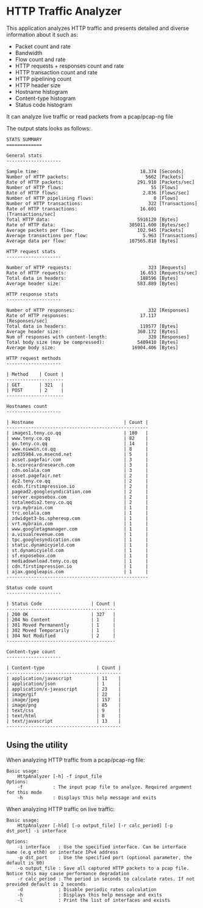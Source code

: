 HTTP Traffic Analyzer
=====================

This application analyzes HTTP traffic and presents detailed and diverse information about it such as:
- Packet count and rate
- Bandwidth
- Flow count and rate
- HTTP requests + responses count and rate
- HTTP transaction count and rate
- HTTP pipelining count
- HTTP header size
- Hostname histogram
- Content-type histogram
- Status code histogram

It can analyze live traffic or read packets from a pcap/pcap-ng file

The output stats looks as follows:

	STATS SUMMARY
	=============

	General stats
	--------------------

	Sample time:                                     18.374 [Seconds]
	Number of HTTP packets:                            5662 [Packets]
	Rate of HTTP packets:                           291.910 [Packets/sec]
	Number of HTTP flows:                                55 [Flows]
	Rate of HTTP flows:                               2.836 [Flows/sec]
	Number of HTTP pipelining flows:                      0 [Flows]
	Number of HTTP transactions:                        322 [Transactions]
	Rate of HTTP transactions:                       16.601 [Transactions/sec]
	Total HTTP data:                                5916120 [Bytes]
	Rate of HTTP data:                           305011.600 [Bytes/sec]
	Average packets per flow:                       102.945 [Packets]
	Average transactions per flow:                    5.963 [Transactions]
	Average data per flow:                       107565.818 [Bytes]

	HTTP request stats
	--------------------

	Number of HTTP requests:                            323 [Requests]
	Rate of HTTP requests:                           16.653 [Requests/sec]
	Total data in headers:                           188596 [Bytes]
	Average header size:                            583.889 [Bytes]

	HTTP response stats
	--------------------

	Number of HTTP responses:                           332 [Responses]
	Rate of HTTP responses:                          17.117 [Responses/sec]
	Total data in headers:                           119577 [Bytes]
	Average header size:                            360.172 [Bytes]
	Num of responses with content-length:               320 [Responses]
	Total body size (may be compressed):            5409410 [Bytes]
	Average body size:                            16904.406 [Bytes]

	HTTP request methods
	--------------------

	| Method    | Count |
	---------------------
	| GET       | 321   |
	| POST      | 2     |
	---------------------

	Hostnames count
	--------------------

	| Hostname                                 | Count |
	----------------------------------------------------
	| images1.teny.co.qq                       | 180   |
	| www.teny.co.qq                           | 82    |
	| go.teny.co.qq                            | 14    |
	| www.niwwin.co.qq                         | 8     |
	| az835984.vo.msecnd.net                   | 5     |
	| asset.pagefair.com                       | 3     |
	| b.scorecardresearch.com                  | 3     |
	| cdn.oolala.com                           | 3     |
	| asset.pagefair.net                       | 2     |
	| dy2.teny.co.qq                           | 2     |
	| ecdn.firstimpression.io                  | 2     |
	| pagead2.googlesyndication.com            | 2     |
	| server.exposebox.com                     | 2     |
	| totalmedia2.teny.co.qq                   | 2     |
	| vrp.mybrain.com                          | 1     |
	| trc.oolala.com                           | 1     |
	| zdwidget3-bs.sphereup.com                | 1     |
	| vrt.mybrain.com                          | 1     |
	| www.googletagmanager.com                 | 1     |
	| a.visualrevenue.com                      | 1     |
	| tpc.googlesyndication.com                | 1     |
	| static.dynamicyield.com                  | 1     |
	| st.dynamicyield.com                      | 1     |
	| sf.exposebox.com                         | 1     |
	| mediadownload.teny.co.qq                 | 1     |
	| cdn.firstimpression.io                   | 1     |
	| ajax.googleapis.com                      | 1     |
	----------------------------------------------------

	Status code count
	--------------------

	| Status Code                  | Count |
	----------------------------------------
	| 200 OK                       | 327   |
	| 204 No Content               | 1     |
	| 301 Moved Permanently        | 1     |
	| 302 Moved Temporarily        | 1     |
	| 304 Not Modified             | 2     |
	----------------------------------------

	Content-type count
	--------------------

	| Content-type                   | Count |
	------------------------------------------
	| application/javascript         | 11    |
	| application/json               | 1     |
	| application/x-javascript       | 23    |
	| image/gif                      | 22    |
	| image/jpeg                     | 157   |
	| image/png                      | 85    |
	| text/css                       | 9     |
	| text/html                      | 8     |
	| text/javascript                | 13    |
	------------------------------------------

Using the utility
-----------------
When analyzing HTTP traffic from a pcap/pcap-ng file:

	Basic usage:
		HttpAnalyzer [-h] -f input_file
	Options:
		-f           : The input pcap file to analyze. Required argument for this mode
		-h           : Displays this help message and exits

When analyzing HTTP traffic on live traffic:

	Basic usage:
		HttpAnalyzer [-hld] [-o output_file] [-r calc_period] [-p dst_port] -i interface

	Options:
		-i interface   : Use the specified interface. Can be interface name (e.g eth0) or interface IPv4 address
		-p dst_port    : Use the specified port (optional parameter, the default is 80)
		-o output_file : Save all captured HTTP packets to a pcap file. Notice this may cause performance degradation
		-r calc_period : The period in seconds to calculate rates. If not provided default is 2 seconds
		-d             : Disable periodic rates calculation
		-h             : Displays this help message and exits
		-l             : Print the list of interfaces and exists